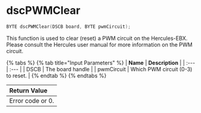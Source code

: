 # dscPWMClear

```c
BYTE dscPWMClear(DSCB board, BYTE pwmCircuit);
```

This function is used to clear \(reset\) a PWM circuit on the Hercules-EBX. Please consult the Hercules user manual for more information on the PWM circuit.

{% tabs %}
{% tab title="Input Parameters" %}
| **Name** | **Description** |
| :--- | :--- |
| DSCB  | The board handle |
| pwmCircuit | Which PWM circuit \(0-3\) to reset. |
{% endtab %}
{% endtabs %}

| Return Value |
| :--- |
| Error code or 0. |

